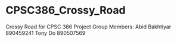 # CPSC386_Crossy_Road
Crossy Road for CPSC 386
Project Group Members:
Abid Bakhtiyar
890459241
Tony Do
890507569
